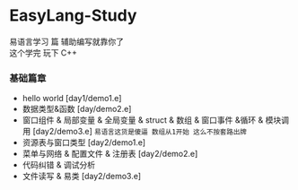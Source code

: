 # EasyLang-Study
易语言学习 篇 辅助编写就靠你了  
这个学完 玩下  C++

### 基础篇章 
- hello world [day1/demo1.e]
- 数据类型&函数 [day/demo2.e]
- 窗口组件 & 局部变量 & 全局变量 & struct & 数组 & 窗口事件 &循环 & 模块调用  [day2/demo3.e] `易语言这货是傻逼 数组从1开始 这么不按套路出牌`
- 资源表与窗口类型 [day2/demo1.e]
- 菜单与网络 & 配置文件 & 注册表 [day2/demo2.e]
- 代码纠错 & 调试分析
- 文件读写 & 易类 [day2/demo3.e]